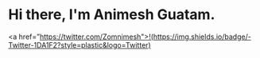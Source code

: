 # Hi there, I'm Animesh Guatam.
<a href=”https://twitter.com/Zomnimesh">!(https://img.shields.io/badge/-Twitter-1DA1F2?style=plastic&logo=Twitter) </a>

